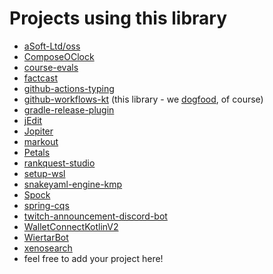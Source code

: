 # Projects using this library

* [aSoft-Ltd/oss](https://github.com/aSoft-Ltd/oss/blob/main/.github/workflows/)
* [ComposeOClock](https://github.com/Splitties/ComposeOClock/tree/main/.github/workflows)
* [course-evals](https://github.com/opLetter/course-evals/tree/master/.github/workflows)
* [factcast](https://github.com/factcast/factcast/tree/master/.github/kts)
* [github-actions-typing](https://github.com/typesafegithub/github-actions-typing/tree/main/.github/workflows)
* [github-workflows-kt](https://github.com/typesafegithub/github-workflows-kt/tree/main/.github/workflows) (this library - we [dogfood](https://en.wikipedia.org/wiki/Eating_your_own_dog_food), of course)
* [gradle-release-plugin](https://github.com/cloudshiftinc/gradle-release-plugin/tree/main/.github/workflows)
* [jEdit](https://github.com/jEdit-editor/jEdit/tree/master/.github/workflows)
* [Jopiter](https://github.com/JopiterApp/jopiter-backend/tree/master/.github/workflows)
* [markout](https://github.com/mfwgenerics/markout/tree/main/markout-github-workflows-kt)
* [Petals](https://github.com/LeoColman/Petals/tree/main/.github/workflows)
* [rankquest-studio](https://github.com/jillesvangurp/rankquest-studio/tree/main/.github/workflows)
* [setup-wsl](https://github.com/Vampire/setup-wsl/tree/master/.github/workflows)
* [snakeyaml-engine-kmp](https://github.com/krzema12/snakeyaml-engine-kmp/tree/main/.github/workflows)
* [Spock](https://github.com/spockframework/spock/tree/master/.github/workflows)
* [spring-cqs](https://github.com/prisma-capacity/spring-cqs/tree/main/.github/kts)
* [twitch-announcement-discord-bot](https://github.com/NikkyAI/twitch-announcement-discord-bot/tree/main/.github/workflows)
* [WalletConnectKotlinV2](https://github.com/WalletConnect/WalletConnectKotlinV2/tree/develop/.github/workflows/scripts)
* [WiertarBot](https://github.com/kugo12/WiertarBot/tree/main/.github/workflows)
* [xenosearch](https://github.com/krzema12/xenosearch/tree/main/.github/workflows)
* feel free to add your project here!
